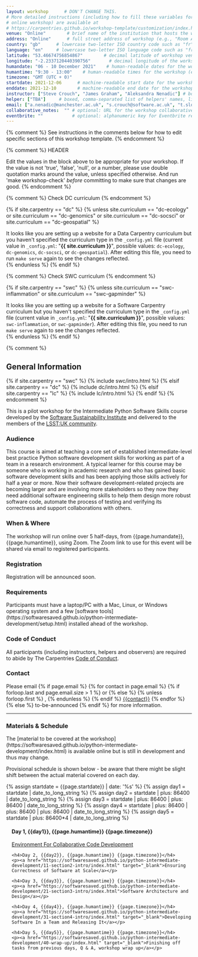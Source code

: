 ```yaml
---
layout: workshop      # DON'T CHANGE THIS.
# More detailed instructions (including how to fill these variables for an
# online workshop) are available at
# https://carpentries.github.io/workshop-template/customization/index.html
venue: "Online"        # brief name of the institution that hosts the workshop without address (e.g., "Euphoric State University")
address: "Online"      # full street address of workshop (e.g., "Room A, 123 Forth Street, Blimingen, Euphoria"), videoconferencing URL, or 'online'
country: "gb"      # lowercase two-letter ISO country code such as "fr" (see https://en.wikipedia.org/wiki/ISO_3166-1#Current_codes) for the institution that hosts the workshop
language: "en"     # lowercase two-letter ISO language code such as "fr" (see https://en.wikipedia.org/wiki/List_of_ISO_639-1_codes) for the
latitude: "53.46674756854867"        # decimal latitude of workshop venue (use https://www.latlong.net/)
longitude: "-2.2337120440390756"       # decimal longitude of the workshop venue (use https://www.latlong.net)
humandate: "06 - 10 December 2021"    # human-readable dates for the workshop (e.g., "Feb 17-18, 2020")
humantime: "9:30 - 13:00"    # human-readable times for the workshop (e.g., "9:00 am - 4:30 pm")
timezone: "GMT (UTC + 0)"
startdate: 2021-12-06      # machine-readable start date for the workshop in YYYY-MM-DD format like 2015-01-01
enddate: 2021-12-10        # machine-readable end date for the workshop in YYYY-MM-DD format like 2015-01-02
instructor: ["Steve Crouch", "James Graham", "Aleksandra Nenadic"] # boxed, comma-separated list of instructors' names as strings, like ["Kay McNulty", "Betty Jennings", "Betty Snyder"]
helper: ["TBA"]     # boxed, comma-separated list of helpers' names, like ["Marlyn Wescoff", "Fran Bilas", "Ruth Lichterman"]
email: ["a.nenadic@manchester.ac.uk", "s.crouch@software.ac.uk", "t.sloan@epcc.ed.ac.uk"]    # boxed, comma-separated list of contact email addresses for the host, lead instructor, or whoever else is handling questions, like ["marlyn.wescoff@example.org", "fran.bilas@example.org", "ruth.lichterman@example.org"]
collaborative_notes:  "" # optional: URL for the workshop collaborative notes, e.g. an Etherpad or Google Docs document (e.g., https://pad.carpentries.org/2015-01-01-euphoria)
eventbrite: ""           # optional: alphanumeric key for Eventbrite registration, e.g., "1234567890AB" (if Eventbrite is being used)
---
```


{% comment %} See instructions in the comments below for how to edit specific sections of this workshop template. {% endcomment %}

{% comment %}
HEADER

Edit the values in the block above to be appropriate for your workshop.
If the value is not 'true', 'false', 'null', or a number, please use
double quotation marks around the value, unless specified otherwise.
And run 'make workshop-check' *before* committing to make sure that changes are good.
{% endcomment %}


{% comment %}
Check DC curriculum
{% endcomment %}

{% if site.carpentry == "dc" %}
{% unless site.curriculum == "dc-ecology" or site.curriculum == "dc-genomics" or site.curriculum == "dc-socsci" or site.curriculum == "dc-geospatial" %}
<div class="alert alert-warning">
It looks like you are setting up a website for a Data Carpentry curriculum but you haven't specified the curriculum type in the <code>_config.yml</code> file (current value in <code>_config.yml</code>: "<strong>{{ site.curriculum }}</strong>", possible values: <code>dc-ecology</code>, <code>dc-genomics</code>, <code>dc-socsci</code>, or <code>dc-geospatial</code>). After editing this file, you need to run <code>make serve</code> again to see the changes reflected.
</div>
{% endunless %}
{% endif %}

{% comment %}
Check SWC curriculum
{% endcomment %}

{% if site.carpentry == "swc" %}
{% unless site.curriculum == "swc-inflammation" or site.curriculum == "swc-gapminder" %}
<div class="alert alert-warning">
It looks like you are setting up a website for a Software Carpentry curriculum but you haven't specified the curriculum type in the <code>_config.yml</code> file (current value in <code>_config.yml</code>: "<strong>{{ site.curriculum }}</strong>", possible values: <code>swc-inflammation</code>, or <code>swc-gapminder</code>). After editing this file, you need to run <code>make serve</code> again to see the changes reflected.
</div>
{% endunless %}
{% endif %}

{% comment %}
<h2 id="general">General Information</h2>

{% if site.carpentry == "swc" %}
{% include swc/intro.html %}
{% elsif site.carpentry == "dc" %}
{% include dc/intro.html %}
{% elsif site.carpentry == "lc" %}
{% include lc/intro.html %}
{% endif %}
{% endcomment %}

This is a pilot workshop for the Intermediate Python Software Skills course developed by the [Software Sustainability Institute](https://software.ac.uk) and delivered to the members of the [LSST:UK community](https://www.lsst.ac.uk/).
  
<h3 id="audience">Audience</h3>
This course is aimed at teaching a core set of established intermediate-level best practice Python software development skills for working as part of a team in a research environment. A typical learner for this course may be someone who is working in academic research and who has gained basic software development skills and has been applying those skills actively for half a year or more. Now their software development-related projects are becoming larger and are involving more stakeholders so they now they need additional software engineering skills to help them design more robust software code, automate the process of testing and verifying its correctness and support collaborations with others.

<h3 id="where">When & Where</h3>
The workshop will run online over 5 half-days, from {{page.humandate}}, {{page.humantime}}, using Zoom. The Zoom link to use for this event will be shared via email to registered participants.

<h3>Registration</h3>
Registration will be announced soon.

<h3>Requirements</h3>
Participants must have a laptop/PC with a Mac, Linux, or Windows operating system and a few [software tools](https://softwaresaved.github.io/python-intermediate-development/setup.html) installed ahead of the workshop.

<h3>Code of Conduct</h3>

All participants (including instructors, helpers and observers) are required to abide by The Carpentries <a href="{{
site.swc_site }}/conduct/">Code of Conduct</a>.

<h3 id="contact">Contact</h3>
<p>
Please email
{% if page.email %}
  {% for contact in page.email %}
    {% if forloop.last and page.email.size > 1 %}
      or
    {% else %}
      {% unless forloop.first %}
      ,
      {% endunless %}
    {% endif %}
    <a href='mailto:{{contact}}'>{{contact}}</a>
  {% endfor %}
{% else %}
  to-be-announced
{% endif %}
for more information.
</p>

<hr/>

<h3 id="schedule">Materials & Schedule</h3>
The [material to be covered at the workshop](https://softwaresaved.github.io/python-intermediate-development/index.html) is available online but is still in development and thus may change. 

Provisional schedule is shown below - be aware that there might be slight shift between the actual material covered on each day.

<div class="row">
<!--  <div style="padding-left: 15px;">Before the workshop: please fill in the <a href="{{ site.pre_survey }}{{ site.github.project_title }}">pre-workshop survey</a></div>-->
  {% assign startdate = {{page.startdate}} | date: '%s' %}
  {% assign day1 =  startdate | date_to_long_string %}
  {% assign day2 =  startdate | plus: 86400 | date_to_long_string %}
  {% assign day3 =  startdate | plus: 86400 | plus: 86400 | date_to_long_string %}
  {% assign day4 =  startdate | plus: 86400 | plus: 86400 | plus: 86400 | date_to_long_string %}
  {% assign day5 =  startdate | plus: 86400*4 | date_to_long_string %}

  <div style="padding-left: 15px;">
    <h4>Day 1, {{day1}}, {{page.humantime}} {{page.timezone}}</h4>
    <p><a href="https://softwaresaved.github.io/python-intermediate-development/01-section1-intro/index.html" target="_blank">Environment For Collaborative Code Development</a></p>

    <h4>Day 2, {{day2}}, {{page.humantime}} {{page.timezone}}</h4>
    <p><a href="https://softwaresaved.github.io/python-intermediate-development/11-section2-intro/index.html" target="_blank">Ensuring Correctness of Software at Scale</a></p>
    
    <h4>Day 3, {{day3}}, {{page.humantime}} {{page.timezone}}</h4>
    <p><a href="https://softwaresaved.github.io/python-intermediate-development/21-section3-intro/index.html">Software Architecture and Design</a></p>
    
    <h4>Day 4, {{day4}}, {{page.humantime}} {{page.timezone}}</h4>
    <p><a href="https://softwaresaved.github.io/python-intermediate-development/31-section4-intro/index.html" target="_blank">Developing Software In a Team and Releasing It</a></p>
    
    <h4>Day 5, {{day5}}, {{page.humantime}} {{page.timezone}}</h4>
    <p><a href="https://softwaresaved.github.io/python-intermediate-development/40-wrap-up/index.html" target="_blank">Finishing off tasks from previous days, Q & A, workshop wrap up</a></p>
  </div>
</div>




